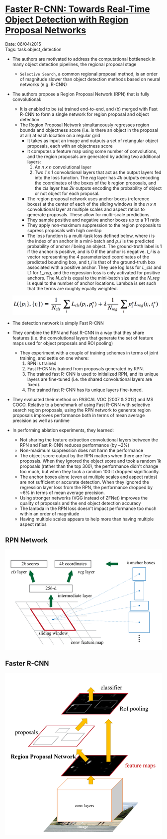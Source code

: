 # [Faster R-CNN: Towards Real-Time Object Detection with Region Proposal Networks ](https://arxiv.org/abs/1506.01497)

Date: 06/04/2015  
Tags: task.object_detection

- The authors are motivated to address the computational bottleneck in many object detection pipelines, the regional proposal stage
    - `Selective Search`, a common regional proposal method, is an order of magnitude slower than object detection methods based on neural networks (e.g. R-CNN)
- The authors propose a Region Proposal Network (RPN) that is fully convolutional:
    - It is enabled to be (a) trained end-to-end, and (b) merged with Fast R-CNN to form a single network for region proposal and object detection
    - The Region Proposal Network simultaneously regresses region bounds and objectness score (i.e. is there an object in the proposal at all) at each location on a regular grid
        - It takes as input an image and outputs a set of retangular object proposals, each with an objectness score
        - It computes a feature map using some number of convolutions, and the region proposals are generated by adding two additional layers:
            1. An *n x n* convolutional layer
            2. Two *1 x 1* convolutional layers that act as the output layers fed into the loss function. The *reg* layer has *4k* outputs encoding the coordinates of the boxes of the *k* region proposals, and the *cls* layer has *2k* outputs encoding the probability of object or not object for each proposal.
        - The region proposal network uses anchor boxes (reference boxes) at the center of each of the sliding windows in the *n x n* convolutional layer at multiple scales and aspect ratios to generate proposals. These allow for multi-scale predictions.
        - They sample positive and negative anchor boxes up to a 1:1 ratio
        - They apply non-maximum suppression to the region proposals to supress proposals with high overlap
        - The loss function is a multi-task loss defined below, where *i* is the index of an anchor in a mini-batch and *p_i* is the predicted probability of anchor *i* being an object. The ground-truth label is 1 if the anchor is positive, and is 0 if the anchor is negative. *t_i* is a vector representing the 4 parameterized coordinates of the predicted bounding box, and *t_i* is that of the ground-truth box associated with a positive anchor. They use log loss for *L_cls* and L1 for *L_reg*, and the regression loss is only activated for positive anchors. The *N_cls* is equal to the mini-batch size and the *N_reg* is equal to the number of anchor locations. Lambda is set such that the terms are roughly equally weighted.  

    ![](./images/rpn_loss_function.png)

- The detection network is simply Fast R-CNN
- They combine the RPN and Fast R-CNN in a way that they share features (i.e. the convolutional layers that generate the set of feature maps used for object proposals and ROI pooling)
    - They experiment with a couple of training schemes in terms of joint training, and settle on one where:
        1. RPN is trained
        2. Fast R-CNN is trained from proposals generated by RPN.
        3. The trained fast R-CNN is used to initialized RPN, and its unique layers are fine-tuned (i.e. the shared convolutional layers are fixed).
        4. The trained fast R-CNN has its unique layers fine-tuned.
- They evaluated their method on PASCAL VOC (2007 & 2012) and MS COCO. Relative to a benchmark of using Fast R-CNN with selective search region proposals, using the RPN network to generate region proposals improves performance both in terms of mean average precision as well as runtime
- In performing ablation experiments, they learned:
    - Not sharing the feature extraction convolutional layers between the RPN and Fast R-CNN reduces performance (by ~2%)
    - Non-maximum suppression does not harm the performance
    - The object score output by the RPN matters when there are few proposals. When they ignored the object score and took a random 1k proposals (rather than the top 300), the performance didn't change too much, but when they took a random 100 it dropped significantly.
    - The anchor boxes alone (even at multiple scales and aspect ratios) are not sufficient or accurate detection. When they ignored the regression layer loss from the RPN, the performance dropped by ~6% in terms of mean average precision.
    - Using stronger networks (VGG instead of ZFNet) improves the quality of proposals and the end object detection accuracy
    - The lambda in the RPN loss doesn't impact performance too much within an order of magnitude
    - Having multiple scales appears to help more than having multiple aspect ratios

## RPN Network

![](./images/rpn_network.png)

## Faster R-CNN

![](./images/faster_rcnn.png)
